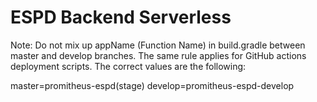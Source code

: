 # ESPD Backend Serverless

Note: Do not mix up appName (Function Name) in build.gradle between master and develop branches. 
The same rule applies for GitHub actions deployment scripts. The correct values are the following:

master=promitheus-espd(stage)
develop=promitheus-espd-develop
